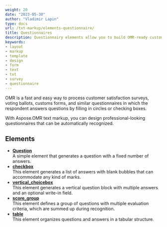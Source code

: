 ```yaml
---
weight: 20
date: "2023-05-30"
author: "Vladimir Lapin"
type: docs
url: /txt-markup/elements-questionnaire/
title: Questionnaires
description: Questionnairy elements allow you to build OMR-ready customer satisfaction surveys, voting ballots, customs forms, and similar forms.
keywords:
- layout
- markup
- template
- design
- form
- text
- txt
- survey
- questionnaire
---
```


OMR is a fast and easy way to process customer satisfaction surveys, voting ballots, customs forms, and similar questionnaires in which the respondent answers questions by filling in circles or checking boxes.

With Aspose.OMR text markup, you can design professional-looking questionnaires that can be automatically recognized.

## Elements

- [**Question**](/omr/txt-markup/choicebox/)  
  A simple element that generates a question with a fixed number of answers.
- [**checkbox**](/omr/txt-markup/checkbox/)  
  This element generates a list of answers with blank bubbles that can accommodate any kind of marks.
- [**vertical_choicebox**](/omr/txt-markup/vertical_choicebox/)  
  This element generates a vertical question block with multiple answers and an optional write-in field.
- [**score_group**](/omr/txt-markup/score_group/)  
  This element defines a group of questions with multiple evaluation criteria, which are summed up during recognition.
- [**table**](/omr/txt-markup/table/)  
  This element organizes questions and answers in a tabular structure.

